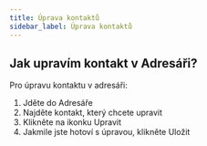 ```yaml
---
title: Úprava kontaktů
sidebar_label: Úprava kontaktů
---
```


## Jak upravím kontakt v Adresáři?
Pro úpravu kontaktu v adresáři:
1.	Jděte do Adresáře
2.	Najděte kontakt, který chcete upravit
3.	Klikněte na ikonku Upravit
4.	Jakmile jste hotoví s úpravou, klikněte Uložit
